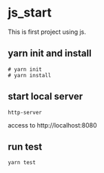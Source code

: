 # js_start
This is first project using js.

## yarn init and install

```
# yarn init
# yarn install
```

## start local server

```
http-server
```
access to http://localhost:8080

## run test

```
yarn test
```